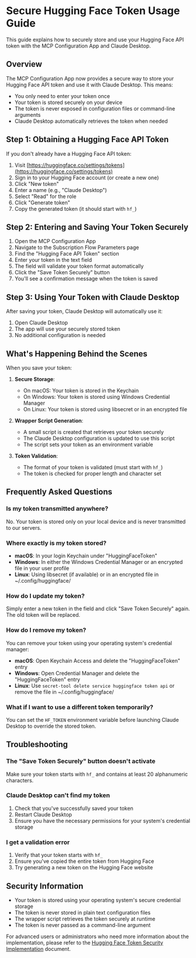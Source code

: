 # Secure Hugging Face Token Usage Guide

This guide explains how to securely store and use your Hugging Face API token with the MCP Configuration App and Claude Desktop.

## Overview

The MCP Configuration App now provides a secure way to store your Hugging Face API token and use it with Claude Desktop. This means:

- You only need to enter your token once
- Your token is stored securely on your device
- The token is never exposed in configuration files or command-line arguments
- Claude Desktop automatically retrieves the token when needed

## Step 1: Obtaining a Hugging Face API Token

If you don't already have a Hugging Face API token:

1. Visit [https://huggingface.co/settings/tokens](https://huggingface.co/settings/tokens)
2. Sign in to your Hugging Face account (or create a new one)
3. Click "New token"
4. Enter a name (e.g., "Claude Desktop")
5. Select "Read" for the role
6. Click "Generate token"
7. Copy the generated token (it should start with `hf_`)

## Step 2: Entering and Saving Your Token Securely

1. Open the MCP Configuration App
2. Navigate to the Subscription Flow Parameters page
3. Find the "Hugging Face API Token" section
4. Enter your token in the text field
5. The field will validate your token format automatically
6. Click the "Save Token Securely" button
7. You'll see a confirmation message when the token is saved

## Step 3: Using Your Token with Claude Desktop

After saving your token, Claude Desktop will automatically use it:

1. Open Claude Desktop
2. The app will use your securely stored token
3. No additional configuration is needed

## What's Happening Behind the Scenes

When you save your token:

1. **Secure Storage**:
   - On macOS: Your token is stored in the Keychain
   - On Windows: Your token is stored using Windows Credential Manager
   - On Linux: Your token is stored using libsecret or in an encrypted file

2. **Wrapper Script Generation**:
   - A small script is created that retrieves your token securely 
   - The Claude Desktop configuration is updated to use this script
   - The script sets your token as an environment variable

3. **Token Validation**:
   - The format of your token is validated (must start with `hf_`)
   - The token is checked for proper length and character set

## Frequently Asked Questions

### Is my token transmitted anywhere?
No. Your token is stored only on your local device and is never transmitted to our servers.

### Where exactly is my token stored?
- **macOS**: In your login Keychain under "HuggingFaceToken"
- **Windows**: In either the Windows Credential Manager or an encrypted file in your user profile
- **Linux**: Using libsecret (if available) or in an encrypted file in ~/.config/huggingface/

### How do I update my token?
Simply enter a new token in the field and click "Save Token Securely" again. The old token will be replaced.

### How do I remove my token?
You can remove your token using your operating system's credential manager:
- **macOS**: Open Keychain Access and delete the "HuggingFaceToken" entry
- **Windows**: Open Credential Manager and delete the "HuggingFaceToken" entry
- **Linux**: Use `secret-tool delete service huggingface token api` or remove the file in ~/.config/huggingface/

### What if I want to use a different token temporarily?
You can set the `HF_TOKEN` environment variable before launching Claude Desktop to override the stored token.

## Troubleshooting

### The "Save Token Securely" button doesn't activate
Make sure your token starts with `hf_` and contains at least 20 alphanumeric characters.

### Claude Desktop can't find my token
1. Check that you've successfully saved your token
2. Restart Claude Desktop
3. Ensure you have the necessary permissions for your system's credential storage

### I get a validation error
1. Verify that your token starts with `hf_`
2. Ensure you've copied the entire token from Hugging Face
3. Try generating a new token on the Hugging Face website

## Security Information

- Your token is stored using your operating system's secure credential storage
- The token is never stored in plain text configuration files
- The wrapper script retrieves the token securely at runtime
- The token is never passed as a command-line argument

For advanced users or administrators who need more information about the implementation, please refer to the [Hugging Face Token Security Implementation](../huggingface-token-security-README.md) document.
